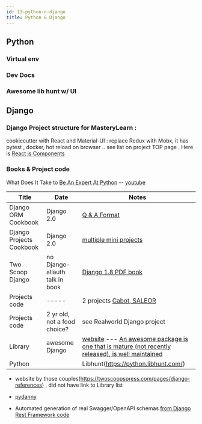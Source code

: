 ```yaml
---
id: 13-python-n-django
title: Python & Django
---
```


## Python

### Virtual env 

### Dev Docs

### Awesome lib hunt w/ UI


## Django


### Django Project structure for MasteryLearn :
cookiecutter with React and Material-UI : replace Redux with Mobx, it has pytest , docker, hot reload on browser .. see list on project TOP page . Here is [React js Components](https://github.com/anchpop/cookiecutter-django/tree/master/%7B%7Bcookiecutter.project_slug%7D%7D/%7B%7Bcookiecutter.project_slug%7D%7D/src/javascript/components)

### Books & Project code

What Does It Take to [Be An Expert At Python](https://github.com/austin-taylor/code-vault/blob/master/python_expert_notebook.ipynb) -- [youtube](https://www.youtube.com/watch?v=7lmCu8wz8ro)

| Title | Date | Notes | 
| ------- | -----| ----  | 
| Django ORM Cookbook  | Django 2.0 | [Q & A Format](https://books.agiliq.com/projects/django-orm-cookbook/en/latest/)  | 
| Django Projects Cookbook | Django 2.0 | [multiple mini projects](https://books.agiliq.com/projects/djenofdjango/en/latest/models-tutorial.html) | 
| Two Scoop Django  | no Django-allauth talk in book| [Django 1.8 PDF book](https://github.com/PostPCEra/Projects-asr/tree/master/technical-notes/Django_posts)   | 
| Projects code  | -----| 2 projects [Cabot,  SALEOR](https://github.com/PostPCEra/Projects-asr/blob/master/technical-notes/Django_posts/django_production_projects.md)
| Projects code  | 2 yr old, not a food choice?| see Realworld Django project |
| Library | awesome Django| [website](http://awesome-django.com/#awesome-django-authentication) --- [An awesome package is one that is mature (not recently released), is well maintained](https://github.com/rosarior/awesome-django)
| Python  |  | Libhunt(https://python.libhunt.com/)
 
 - website by those couples(https://twoscoopspress.com/pages/django-references) , did not have link to Library list
 - [pydanny](https://www.pydanny.com/i-married-audrey-roy.html)

- Automated generation of real Swagger/OpenAPI schemas [from Django Rest Framework code](https://github.com/axnsan12/drf-yasg)
